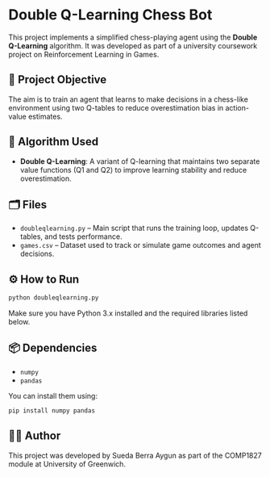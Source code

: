 # Double Q-Learning Chess Bot

This project implements a simplified chess-playing agent using the **Double Q-Learning** algorithm. It was developed as part of a university coursework project on Reinforcement Learning in Games.

## 🎯 Project Objective

The aim is to train an agent that learns to make decisions in a chess-like environment using two Q-tables to reduce overestimation bias in action-value estimates.

## 🧠 Algorithm Used

- **Double Q-Learning**: A variant of Q-learning that maintains two separate value functions (Q1 and Q2) to improve learning stability and reduce overestimation.

## 🗂️ Files

- `doubleqlearning.py` – Main script that runs the training loop, updates Q-tables, and tests performance.
- `games.csv` – Dataset used to track or simulate game outcomes and agent decisions.

## ⚙️ How to Run

```bash
python doubleqlearning.py
```

Make sure you have Python 3.x installed and the required libraries listed below.

## 📦 Dependencies

- `numpy`
- `pandas`

You can install them using:

```bash
pip install numpy pandas
```

## 👨‍💻 Author

This project was developed by Sueda Berra Aygun as part of the COMP1827 module at University of Greenwich.
